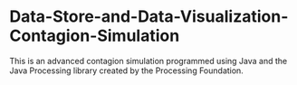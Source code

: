 # Data-Store-and-Data-Visualization-Contagion-Simulation
This is an advanced contagion simulation programmed using Java and the Java Processing library created by the Processing Foundation.
